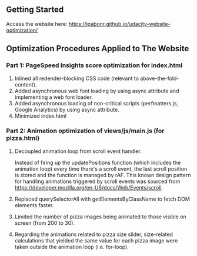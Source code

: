 ## Getting Started
Access the website here: https://jpabonr.github.io/udacity-website-optimization/


## Optimization Procedures Applied to The Website

### Part 1: PageSpeed Insights score optimization for index.html

1. Inlined all redender-blocking CSS code (relevant to above-the-fold-content).
2. Added asynchronous web font loading by using async attribute and implementing a web font loader.
3. Added asynchronous loading of non-critical scripts (perfmatters.js, Google Analytics) by using async attribute.
4. Minimized index.html


### Part 2: Animation optimization of views/js/main.js (for pizza.html)

1. Decoupled animation loop from scroll event handler.  

   Instead of firing up the updatePositions function (which includes the animation loop) every time there's a scroll event, 
   the last scroll position is stored and the function is managed by rAF.  This known design pattern for handling animations 
   triggered by scroll events was sourced from https://developer.mozilla.org/en-US/docs/Web/Events/scroll.

2. Replaced querySelectorAll with getElementsByClassName to fetch DOM elements faster.

3. Limited the number of pizza images being animated to those visible on screen (from 200 to 30).

4. Regarding the animations related to pizza size slider, size-related calculations that yielded the same value for each pizza 
   image were taken outside the animation loop (i.e. for-loop).